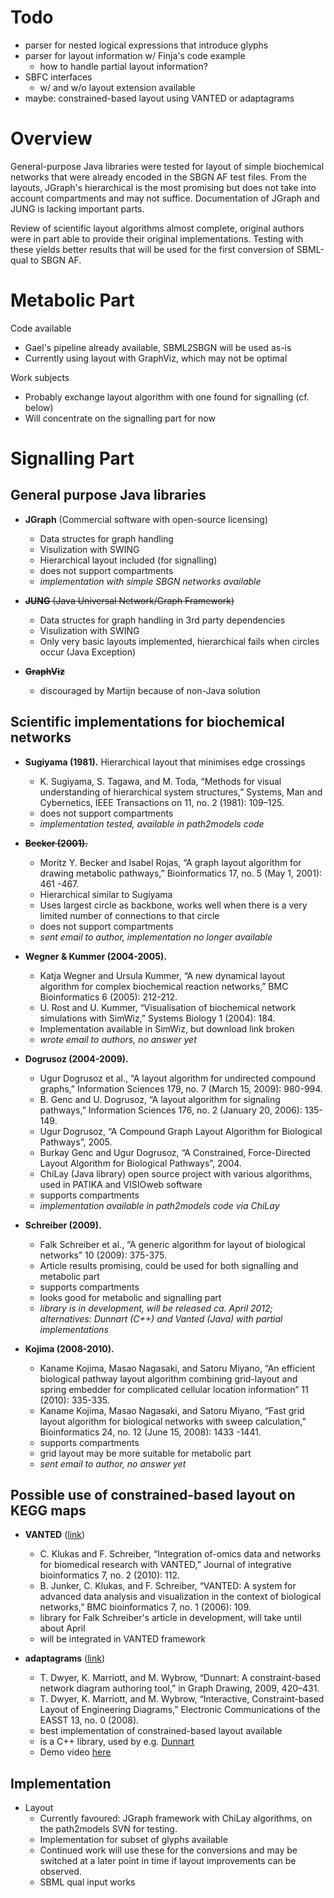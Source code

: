 # Todo #

  * parser for nested logical expressions that introduce glyphs
  * parser for layout information w/ Finja's code example
    * how to handle partial layout information?
  * SBFC interfaces
    * w/ and w/o layout extension available
  * maybe: constrained-based layout using VANTED or adaptagrams

# Overview #

General-purpose Java libraries were tested for layout of simple biochemical networks that were already encoded in the SBGN AF test files. From the layouts, JGraph's hierarchical is the most promising but does not take into account compartments and may not suffice. Documentation of JGraph and JUNG is lacking important parts.

Review of scientific layout algorithms almost complete, original authors were in part able to provide their original implementations. Testing with these yields better results that will be used for the first conversion of SBML-qual to SBGN AF.

# Metabolic Part #

Code available

  * Gael's pipeline already available, SBML2SBGN will be used as-is
  * Currently using layout with GraphViz, which may not be optimal

Work subjects

  * Probably exchange layout algorithm with one found for signalling (cf. below)
  * Will concentrate on the signalling part for now

# Signalling Part #

## General purpose Java libraries ##

  * **JGraph** (Commercial software with open-source licensing)
    * Data structes for graph handling
    * Visulization with SWING
    * Hierarchical layout included (for signalling)
    * does not support compartments
    * _implementation with simple SBGN networks available_

  * <s><b>JUNG</b> (Java Universal Network/Graph Framework)</s>
    * Data structes for graph handling in 3rd party dependencies
    * Visulization with SWING
    * Only very basic layouts implemented, hierarchical fails when circles occur (Java Exception)

  * <s><b>GraphViz</b></s>
    * discouraged by Martijn because of non-Java solution

## Scientific implementations for biochemical networks ##


  * **Sugiyama (1981).** Hierarchical layout that minimises edge crossings
    * K. Sugiyama, S. Tagawa, and M. Toda, “Methods for visual understanding of hierarchical system structures,” Systems, Man and Cybernetics, IEEE Transactions on 11, no. 2 (1981): 109–125.
    * does not support compartments
    * _implementation tested, available in path2models code_

  * <s><b>Becker (2001).</b></s>
    * Moritz Y. Becker and Isabel Rojas, “A graph layout algorithm for drawing metabolic pathways,” Bioinformatics 17, no. 5 (May 1, 2001): 461 -467.
    * Hierarchical similar to Sugiyama
    * Uses largest circle as backbone, works well when there is a very limited number of connections to that circle
    * does not support compartments
    * _sent email to author, implementation no longer available_

  * **Wegner & Kummer (2004-2005).**
    * Katja Wegner and Ursula Kummer, “A new dynamical layout algorithm for complex biochemical reaction networks,” BMC Bioinformatics 6 (2005): 212-212.
    * U. Rost and U. Kummer, “Visualisation of biochemical network simulations with SimWiz,” Systems Biology 1 (2004): 184.
    * Implementation available in SimWiz, but download link broken
    * _wrote email to authors, no answer yet_

  * **Dogrusoz (2004-2009).**
    * Ugur Dogrusoz et al., “A layout algorithm for undirected compound graphs,” Information Sciences 179, no. 7 (March 15, 2009): 980-994.
    * B. Genc and U. Dogrusoz, “A layout algorithm for signaling pathways,” Information Sciences 176, no. 2 (January 20, 2006): 135-149.
    * Ugur Dogrusoz, “A Compound Graph Layout Algorithm for Biological Pathways”, 2005.
    * Burkay Genc and Ugur Dogrusoz, “A Constrained, Force-Directed Layout Algorithm for Biological Pathways”, 2004.
    * ChiLay (Java library) open source project with various algorithms, used in PATIKA and VISIOweb software
    * supports compartments
    * _implementation available in path2models code via ChiLay_

  * **Schreiber (2009).**
    * Falk Schreiber et al., “A generic algorithm for layout of biological networks” 10 (2009): 375-375.
    * Article results promising, could be used for both signalling and metabolic part
    * supports compartments
    * looks good for metabolic and signalling part
    * _library is in development, will be released ca. April 2012; alternatives: Dunnart (C++) and Vanted (Java) with partial implementations_

  * **Kojima (2008-2010).**
    * Kaname Kojima, Masao Nagasaki, and Satoru Miyano, “An efficient biological pathway layout algorithm combining grid-layout and spring embedder for complicated cellular location information” 11 (2010): 335-335.
    * Kaname Kojima, Masao Nagasaki, and Satoru Miyano, “Fast grid layout algorithm for biological networks with sweep calculation,” Bioinformatics 24, no. 12 (June 15, 2008): 1433 -1441.
    * supports compartments
    * grid layout may be more suitable for metabolic part
    * _sent email to author, no answer yet_

## Possible use of constrained-based layout on KEGG maps ##

  * **VANTED** (<a href='http://vanted.ipk-gatersleben.de/'>link</a>)
    * C. Klukas and F. Schreiber, “Integration of-omics data and networks for biomedical research with VANTED,” Journal of integrative bioinformatics 7, no. 2 (2010): 112.
    * B. Junker, C. Klukas, and F. Schreiber, “VANTED: A system for advanced data analysis and visualization in the context of biological networks,” BMC bioinformatics 7, no. 1 (2006): 109.
    * library for Falk Schreiber's article in development, will take until about April
    * will be integrated in VANTED framework

  * **adaptagrams** (<a href='http://adaptagrams.sourceforge.net/'>link</a>)
    * T. Dwyer, K. Marriott, and M. Wybrow, “Dunnart: A constraint-based network diagram authoring tool,” in Graph Drawing, 2009, 420–431.
    * T. Dwyer, K. Marriott, and M. Wybrow, “Interactive, Constraint-based Layout of Engineering Diagrams,” Electronic Communications of the EASST 13, no. 0 (2008).
    * best implementation of constrained-based layout available
    * is a C++ library, used by e.g. <a href='http://www.csse.monash.edu.au/~mwybrow/dunnart/'>Dunnart</a>
    * Demo video <a href='http://www.csse.monash.edu.au/~mwybrow/ContinuousUserGuidedNetworkLayout.mov'>here<a></li></ul>

## Implementation ##

  * Layout
    * Currently favoured: JGraph framework with ChiLay algorithms, on the path2models SVN for testing.
    * Implementation for subset of glyphs available
    * Continued work will use these for the conversions and may be switched at a later point in time if layout improvements can be observed.
    * SBML qual input works